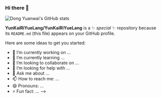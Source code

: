 ### Hi there 👋
![Dong Yuanwai's GitHub stats](https://github-readme-stats.vercel.app/api?username=dongyuanwai&show_icons=true)

**YunKaiRiYueLang/YunKaiRiYueLang** is a ✨ _special_ ✨ repository because its `README.md` (this file) appears on your GitHub profile.

Here are some ideas to get you started:

- 🔭 I’m currently working on ...
- 🌱 I’m currently learning ...
- 👯 I’m looking to collaborate on ...
- 🤔 I’m looking for help with ...
- 💬 Ask me about ...
- 📫 How to reach me: ...
- 😄 Pronouns: ...
- ⚡ Fun fact: ...
-->
